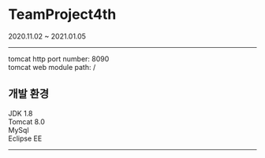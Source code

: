 # TeamProject4th
2020.11.02 ~ 2021.01.05
<hr>

tomcat http port number: 8090<br>
tomcat web module path: /<br>

<h2>개발 환경</h2>
JDK 1.8<br>
Tomcat 8.0<br>
MySql<br>
Eclipse EE<br>
<hr>
